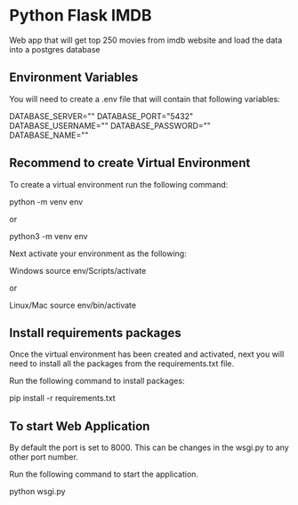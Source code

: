 # Python Flask IMDB
Web app that will get top 250 movies from imdb website and load the data into a postgres database

## Environment Variables
You will need to create a .env file that will contain that following variables:

DATABASE_SERVER=""
DATABASE_PORT="5432"
DATABASE_USERNAME=""
DATABASE_PASSWORD=""
DATABASE_NAME=""

## Recommend to create Virtual Environment
To create a virtual environment run the following command:

python -m venv env

or 

python3 -m venv env

Next activate your environment as the following:

Windows
source env/Scripts/activate

or 

Linux/Mac
source env/bin/activate

## Install requirements packages
Once the virtual environment has been created and activated, next you will need to install all the packages from the requirements.txt file.

Run the following command to install packages:

pip install -r requirements.txt

## To start Web Application
By default the port is set to 8000.  This can be changes in the wsgi.py to any other port number.

Run the following command to start the application.  

python wsgi.py
